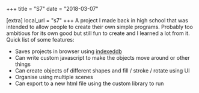 +++
title = "S7"
date = "2018-03-07"

[extra]
local_url = "s7"
+++
A project I made back in high school that was intended to allow people to create their own simple programs. Probably too ambitious for its own good but still fun to create and I learned a lot from it.
Quick list of some features:
- Saves projects in browser using [indexeddb](https://developer.mozilla.org/en-US/docs/Web/API/IndexedDB_API)
- Can write custom javascript to make the objects move around or other things
- Can create objects of different shapes and fill / stroke / rotate using UI
- Organise using multiple scenes
- Can export to a new html file using the custom library to run